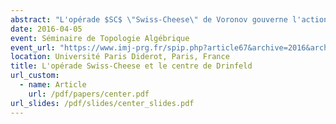 ```yaml
---
abstract: "L'opérade $SC$ \"Swiss-Cheese\" de Voronov gouverne l'action d'une algèbre $D_2$ sur une algèbre $D_1$, où $D_n$ est l'opérade des petits $n$-disques. Dans cet exposé, j'expliquerai comment obtenir une opérade faiblement équivalente au groupoïde fondamental de $SC$ : un premier modèle en groupoïdes qui fait intervenir le centre de Drinfeld des catégories monoïdales, et un second modèle rationel qui utilise un associateur de Drinfeld. On comparera ce second modèle à l'opérade déduite de l'homologie $H(SC)$, la différence étant expliquée par la non-formalité de $SC$."
date: 2016-04-05
event: Séminaire de Topologie Algébrique
event_url: "https://www.imj-prg.fr/spip.php?article67&archive=2016&archive=2015"
location: Université Paris Diderot, Paris, France
title: L'opérade Swiss-Cheese et le centre de Drinfeld
url_custom:
  - name: Article
    url: /pdf/papers/center.pdf
url_slides: /pdf/slides/center_slides.pdf
---
```

